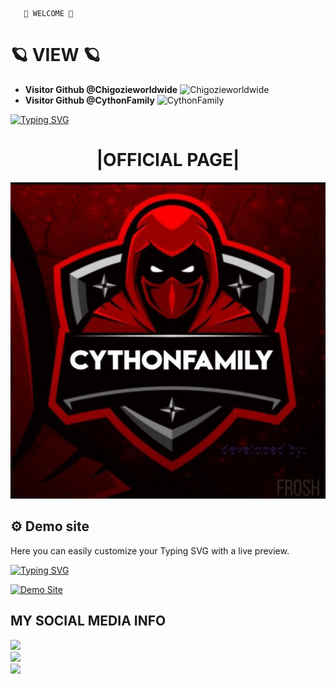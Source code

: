 

       🔐 WELCOME 🔐 

# 🪐 VIEW 🪐
>
* **Visitor Github @Chigozieworldwide**
![Chigozieworldwide](https://komarev.com/ghpvc/?username=Chigozieworldwide&color=blue)
* **Visitor Github  @CythonFamily**
![CythonFamily](https://komarev.com/ghpvc/?username=CythonFamily&color=green)
>
  
[![Typing SVG](https://readme-typing-svg.herokuapp.com?color=%23FF0000&lines=WELCOME+TO+MY+GITHUB+CHIGOZIEWORLDWIDE)](https://git.io/typing-svg)

<h1 align="center"> |OFFICIAL PAGE|</h1>


![20200808_16075](https://github.com/Chigozieworldwide/binnos/blob/main/2022.png)



## ⚙ Demo site

Here you can easily customize your Typing SVG with a live preview.

[![Typing SVG](https://readme-typing-svg.herokuapp.com?color=5547F7&background=DBDBDB00&lines=CYTHON+FAMILY+TEAM+%C2%AE)](https://git.io/typing-svg)

[![Demo Site](https://user-images.githubusercontent.com/62628408/116336814-1bb85200-a7d1-11eb-8586-0ccf5bb97eae.gif "Demo Site")](https://readme-typing-svg.herokuapp.com/demo/)

## MY SOCIAL MEDIA INFO

[![](https://img.shields.io/badge/Github-black?logo=Github&logoColor=green&labelColor=black)](https://github.com/Chigozieworldwide) <br>
[![](https://img.shields.io/badge/Facebook-black?logo=Facebook&logoColor=green&labelColor=black)](https://www.facebook.com/Onuegbe.Chigozie) <br>
[![](https://img.shields.io/badge/Telegram-black?logo=Instagram&logoColor=green&labelColor=black)](https://t.me/Cythonfamily) <br>
